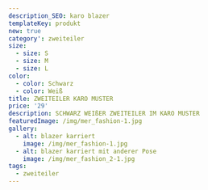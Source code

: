 ```yaml
---
description_SEO: karo blazer
templateKey: produkt
new: true
category': zweiteiler
size:
  - size: S
  - size: M
  - size: L
color:
  - color: Schwarz
  - color: Weiß
title: ZWEITEILER KARO MUSTER 
price: '29'
description: SCHWARZ WEIßER ZWEITEILER IM KARO MUSTER
featuredImage: /img/mer_fashion-1.jpg
gallery:
  - alt: blazer karriert
    image: /img/mer_fashion-1.jpg
  - alt: blazer karriert mit anderer Pose
    image: /img/mer_fashion_2-1.jpg
tags:
  - zweiteiler
---
```



